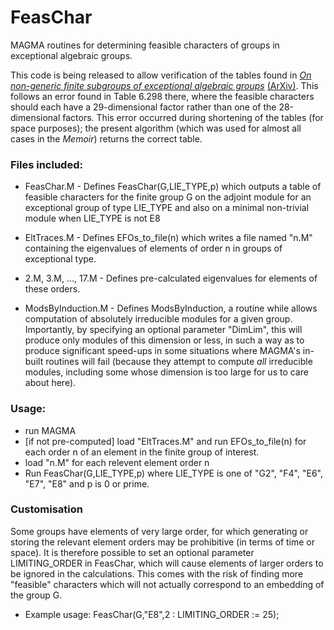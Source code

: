 # FeasChar
MAGMA routines for determining feasible characters of groups in exceptional algebraic groups.

This code is being released to allow verification of the tables found in [_On non-generic finite subgroups of exceptional algebraic groups_](https://doi.org/10.1090/memo/1207) [(ArXiv)](https://arxiv.org/abs/1511.03356). This follows an error found in Table 6.298 there, where the feasible characters should each have a 29-dimensional factor rather than one of the 28-dimensional factors. This error occurred during shortening of the tables (for space purposes); the present algorithm (which was used for almost all cases in the _Memoir_) returns the correct table.

### Files included:
- FeasChar.M - Defines FeasChar(G,LIE_TYPE,p) which outputs a table of feasible characters for the finite group G on the adjoint module for an exceptional group of type LIE_TYPE and also on a minimal non-trivial module when LIE_TYPE is not E8
    
- EltTraces.M - Defines EFOs_to_file(n) which writes a file named "n.M" containing the eigenvalues of elements of order n in groups of exceptional type.
  
-  2.M, 3.M, ..., 17.M - Defines pre-calculated eigenvalues for elements of these orders.

- ModsByInduction.M - Defines ModsByInduction, a routine while allows computation of absolutely irreducible modules for a given group. Importantly, by specifying an optional parameter "DimLim", this will produce only modules of this dimension or less, in such a way as to produce significant speed-ups in some situations where MAGMA's in-built routines will fail (because they attempt to compute _all_ irreducible modules, including some whose dimension is too large for us to care about here).

### Usage:
- run MAGMA
- [if not pre-computed] load "EltTraces.M" and run EFOs_to_file(n) for each order n of an element in the finite group of interest.
- load "n.M" for each relevent element order n
- Run FeasChar(G,LIE_TYPE,p) where LIE_TYPE is one of "G2", "F4", "E6", "E7", "E8" and p is 0 or prime.

### Customisation

Some groups have elements of very large order, for which generating or storing the relevant element orders may be prohibitive (in terms of time or space). It is therefore possible to set an optional parameter LIMITING_ORDER in FeasChar, which will cause elements of larger orders to be ignored in the calculations. This comes with the risk of finding more "feasible" characters which will not actually correspond to an embedding of the group G.
- Example usage: FeasChar(G,"E8",2 : LIMITING_ORDER := 25);
